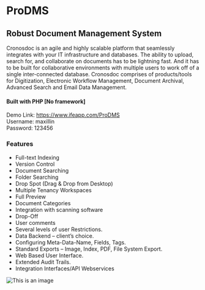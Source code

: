 # ProDMS
## Robust Document Management System

Cronosdoc is an agile and highly scalable platform that seamlessly integrates with your IT infrastructure and databases. The ability to upload, search for, and collaborate on documents has to be lightning fast. And it has to be built for collaborative environments with multiple users to work off of a single inter-connected database.
Cronosdoc comprises of products/tools for Digitization, Electronic Workflow Management, Document Archival, Advanced Search and Email Data Management.

#### Built with PHP [No framework]

Demo Link: https://www.ifeapp.com/ProDMS<br>
Username: maxillin<br>
Password: 123456

### Features

- Full-text Indexing
- Version Control
- Document Searching
- Folder Searching
- Drop Spot (Drag & Drop from Desktop)
- Multiple Tenancy Workspaces
- Full Preview
- Document Categories 
- Integration with scanning software
- Drop-Off
- User comments
- Several levels of user Restrictions.
- Data Backend – client’s choice.
- Configuring Meta-Data-Name, Fields, Tags.
- Standard Exports – Image, Index, PDF, File System Export.
- Web Based User Interface.
- Extended Audit Trails.
- Integration Interfaces/API Webservices


![This is an image](https://www.ifeapp.com/prodms.PNG)
